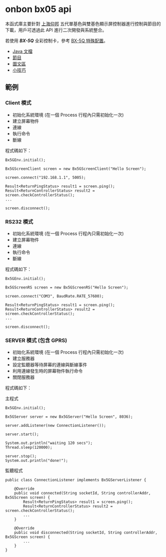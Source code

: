# onbon bx05 api
本函式庫主要針對 [上海仰邦](http://www.onbonbx.com/) 五代單基色與雙基色顯示屏控制器進行控制與節目的下載，用戶可透過此 API 進行二次開發與系統整合。

若使用 ***BX-5Q*** 全彩控制卡，參考 [BX-5Q 特殊配置](README_5Q.md)。

- [Java 文檔](http://api2doc.github.io/onbon.bx05.api)
- [節目](PROGRAM.md)
- [圖文區](TEXTCAPTION.md)
- [小技巧](TIPS.md)



## 範例
### Client 模式

* 初始化系統環境 (在一個 Process 行程內只需初始化一次)
* 建立屏幕物件
* 連線
* 執行命令
* 斷線

程式碼如下：
```
Bx5GEnv.initial();

Bx5GScreenClient screen = new Bx5GScreenClient("Hello Screen");

screen.connect("192.168.1.1", 5005);

Result<ReturnPingStatus> result1 = screen.ping();
Result<ReturnControllerStatus> result2 = screen.checkControllerStatus();
...

screen.disconnect();
```

### RS232 模式

* 初始化系統環境 (在一個 Process 行程內只需初始化一次)
* 建立屏幕物件
* 連線
* 執行命令
* 斷線

程式碼如下：
```
Bx5GEnv.initial();

Bx5GScreenRS screen = new Bx5GScreenRS("Hello Screen");

screen.connect("COM3", BaudRate.RATE_57600);

Result<ReturnPingStatus> result1 = screen.ping();
Result<ReturnControllerStatus> result2 = screen.checkControllerStatus();
...

screen.disconnect();
```

### SERVER 模式 (包含 GPRS)

* 初始化系統環境 (在一個 Process 行程內只需初始化一次)
* 建立服務器
* 設定監聽器等待屏幕的連線與斷線事件
* 利用連線發生時的屏幕物件執行命令
* 關閉服務器


程式碼如下：

主程式

```
Bx5GEnv.initial();

Bx5GServer server = new Bx5GServer("Hello Screen", 8036);

server.addListener(new ConnectionListener());

server.start();

System.out.println("waiting 120 secs");
Thread.sleep(120000);

server.stop();
System.out.println("done!");

```

監聽程式

```
public class ConnectionListener implements Bx5GServerListener {

    @Override
    public void connected(String socketId, String controllerAddr, Bx5GScreen screen) {
        Result<ReturnPingStatus> result1 = screen.ping();
        Result<ReturnControllerStatus> result2 = screen.checkControllerStatus();
        ...
    }

    @Override
    public void disconnected(String socketId, String controllerAddr, Bx5GScreen screen) {
        ...
    }
}
```
